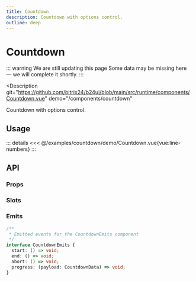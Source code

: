 ```yaml
---
title: Countdown
description: Countdown with options control.
outline: deep
---
```

<script setup>
import CountdownExample from '/examples/countdown/Countdown.vue';
</script>
# Countdown

::: warning We are still updating this page
Some data may be missing here — we will complete it shortly.
:::

<Description 
  git="https://github.com/bitrix24/b24ui/blob/main/src/runtime/components/Countdown.vue"
  demo="/components/countdown"
>
  Countdown with options control.
</Description>

## Usage

<div class="lg:min-h-[260px]">
  <ClientOnly>
    <CountdownExample />
  </ClientOnly>
</div>

::: details
<<< @/examples/countdown/demo/Countdown.vue{vue:line-numbers}
:::

## API

### Props

<ComponentProps component="Countdown" />

### Slots

<ComponentSlots component="Countdown" />

### Emits

```ts
/**
 * Emitted events for the CountdownEmits component
 */
interface CountdownEmits {
  start: () => void;
  end: () => void;
  abort: () => void;
  progress: (payload: CountdownData) => void;
}
```
